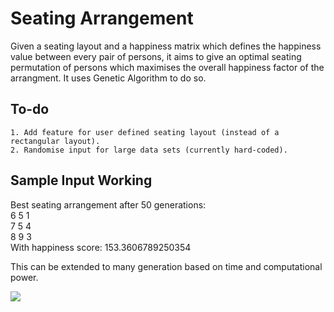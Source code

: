 # Seating Arrangement

Given a seating layout and a happiness matrix which defines the happiness value between every pair of persons, it aims to give an optimal seating permutation of persons which maximises the overall happiness factor of the arrangment. It uses Genetic Algorithm to do so.

## To-do
```
1. Add feature for user defined seating layout (instead of a rectangular layout).
2. Randomise input for large data sets (currently hard-coded).
```

## Sample Input Working

Best seating arrangement after 50 generations:<br/>
6 5 1<br/>
7 5 4<br/>
8 9 3<br/>
With happiness score: 153.3606789250354

This can be extended to many generation based on time and computational power.


![](graph.png)

